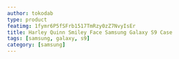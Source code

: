 ```yaml
---
author: tokodab
type: product
featimg: 1fymr6P5fSFrb1517TmRzy0zZ7NvyIsEr
title: Harley Quinn Smiley Face Samsung Galaxy S9 Case
tags: [samsung, galaxy, s9]
category: [samsung]
---
```

